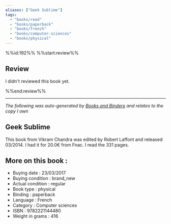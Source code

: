 ```yaml
---
aliases: ["Geek Sublime"] 
tags: 
  - "books/read" 
  - "books/paperback" 
  - "books/french"
  - "books/computer-sciences"
  - "books/physical"
---
```

%%id:192%%
%%start:review%%
## Review
I didn't reviewed this book yet. 

%%end:review%%

---
_The following was auto-generated by [Books and Binders](Books%20and%20Binders.md) and relates to the copy I own_
## Geek Sublime
This book from Vikram Chandra was edited by Robert Laffont and released 03/2014. I had it for 20.0€ from Fnac. I read the 331 pages.

## More on this book :
- Buying date : 23/03/2017
- Buying condition : brand_new
- Actual condition : regular
- Book type : physical
- Binding : paperback
- Language : French
- Category : Computer sciences
- ISBN : 9782221144480
- Weight in grams : 416
